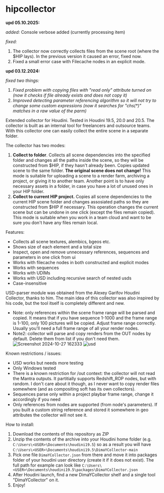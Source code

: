 # hipcollector

**upd 05.10.2025:**

_added:_
Console verbose added (currently processing item)

_fixed:_
1. The collector now correctly collects files from the scene root (where the $HIP lays). In the previous version it caused an error, fixed now.
2. Fixed a small error case with Filecache nodes in an explicit mode.

**upd 03.12.2024:**

_fixed two things:_
1. _Fixed problem with copying files with "read only" attribute turned on (now it checks if file already exists and does not copy it)_
2. _Improved detecting parameter referencing algorithm so it will not try to change some custom expressions (now it searches for "chs(*)" matches in a raw value of the parm)_

Extended collector for Houdini. Tested in Houdini 19.5, 20.0 and 20.5.
The collector is built as an internal tool for freelancers and outsource teams. With this collector one can easily collect the entire scene in a separate folder.

The collector has two modes:
1. **Collect to folder**. Collects all scene dependencies into the specified folder and changes all the paths inside the scene, so they will be constructed from $HIP, if they hasn't already been. Copies updated scene to the same folder. **The original scene does not change!** This mode is suitable for uploading a scene to a render farm, archiving a project, or giving it to another team. Another point is to have only necessary assets in a folder, in case you have a lot of unused ones in your HIP folder.
2. **Collect to current HIP project.** Copies all scene dependencies to the current HIP scene folder and changes assosiated paths so they are constructed from $HIP if necessary. This operation changes the current scene but can be undone in one click (except the files remain copied). This mode is suitable when you work in a team cloud and want to be sure you don't have any files remain local.

Features:
- Collects all scene textures, alembics, bgeos etc.
- Shows size of each element and a total size
- Inspect, open and remove unnecessary references, sequences and parameters in one click from ui
- Works with filecache nodes in both constructed and explicit modes
- Works with sequences
- Works with UDIMs
- Works with USD including recursive search of nested usds
- Case-insensitive

USD-parser module was obtained from the Alexey Garifov Houdini Collector, thanks to him. The main idea of this collector was also inspired by his code, but the tool itself is completely different and new.

- Note: only references within the scene frame range will be parsed and copied. It means that if you have sequence 1-1000 and the frame range is 1-100, only 100 pictures will be copied. Adjust frame range correctly. Usually you'll need a full frame range of all your render nodes.
- Note2: collector will parse and copy renders from the OUT nodes by default. Delete them from list if you don't need them.
![Screenshot 2024-10-27 162333](https://github.com/user-attachments/assets/1c89d5ba-6dc3-4c12-a6b0-c721ad2446ad)
![usd](https://github.com/user-attachments/assets/61825593-da0a-4433-8438-14d9c8858031)

Known restrictions / issues:
- USD works but needs more testing
- Only Windows tested
- There is a known restriction for /out context: the collector will not read the Mantra outputs. It partitially supports Redshift_ROP nodes, but with random. I don't care about it though, as I never want to copy render files somewhere (and as compositing soft has its own collectors).
- Sequences parse only within a project playbar frame range, change it accordingly if you need
- Only references from nodes are supported (from node's parameters). If you built a custom string reference and stored it somewhere in geo attributes the collector will not see it.

How to install:
1. Download the contents of this repository as ZIP
2. Unzip the contents of the archive into your Houdini home folder (e.g. `C:\Users\<USER>\Documents\houdini19.5`) so as a result you will have `C:\Users\<USER>\Documents\houdini19.5\DimaYCollector-main`
4. Pick one file `DimaYCollector.json` from there and move it into packages folder of your houdini user directory (create it if it does not exist). The full path for example can look like `C:\Users\<USER>\Documents\houdini19.5\packages\DimaYCollector.json`
5. After Houdini launch, find a new DimaYCollector shelf and a single tool "DimaYCollector" on it.
6. Enjoy!
